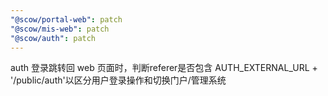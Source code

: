 ```yaml
---
"@scow/portal-web": patch
"@scow/mis-web": patch
"@scow/auth": patch
---
```


auth 登录跳转回 web 页面时，判断referer是否包含 AUTH_EXTERNAL_URL + '/public/auth'以区分用户登录操作和切换门户/管理系统
